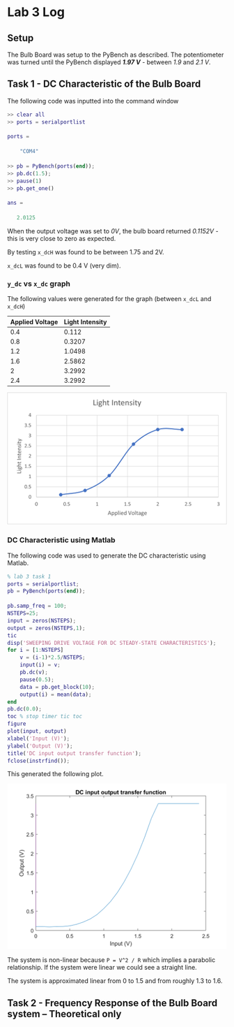 # Lab 3 Log

## Setup

The Bulb Board was setup to the PyBench as described. The potentiometer was turned until the PyBench displayed ***1.97 V*** - between *1.9* and *2.1 V*.

## Task 1 - DC Characteristic of the Bulb Board

The following code was inputted into the command window

```matlab
>> clear all
>> ports = serialportlist

ports = 

    "COM4"

>> pb = PyBench(ports(end));
>> pb.dc(1.5);
>> pause(1)
>> pb.get_one()

ans =

   2.0125
```

When the output voltage was set to *0V*, the bulb board returned *0.1152V* - this is very close to zero as expected.

By testing `x_dcH` was found to be between 1.75 and 2V.

`x_dcL` was found to be 0.4 V (very dim).

### `y_dc` vs `x_dc` graph

The following values were generated for the graph (between `x_dcL` and `x_dcH`)

| Applied Voltage | Light Intensity |
| --------------- | --------------- |
| 0.4             | 0.112           |
| 0.8             | 0.3207          |
| 1.2             | 1.0498          |
| 1.6             | 2.5862          |
| 2               | 3.2992          |
| 2.4             | 3.2992          |

![](media/Graph1.png)



### DC Characteristic using Matlab

The following code was used to generate the DC characteristic using Matlab.

```matlab
% lab 3 task 1
ports = serialportlist;
pb = PyBench(ports(end));

pb.samp_freq = 100;
NSTEPS=25;
input = zeros(NSTEPS);
output = zeros(NSTEPS,1);
tic
disp('SWEEPING DRIVE VOLTAGE FOR DC STEADY-STATE CHARACTERISTICS');
for i = [1:NSTEPS]
    v = (i-1)*2.5/NSTEPS;
    input(i) = v;
    pb.dc(v);
    pause(0.5);
    data = pb.get_block(10);
    output(i) = mean(data);
end
pb.dc(0.0);
toc % stop timer tic toc
figure
plot(input, output)
xlabel('Input (V)');
ylabel('Output (V)');
title('DC input output transfer function');
fclose(instrfind());
```

This generated the following plot.

![](<media/DC INPUT OUTPUT TRANSFOR FUNCT.png>)

The system is non-linear because `P = V^2 / R` which implies a parabolic relationship. If the system were linear we could see a straight line.

The system is approximated linear from 0 to 1.5 and from roughly 1.3 to 1.6.

## Task 2 - Frequency Response of the Bulb Board system – Theoretical only

